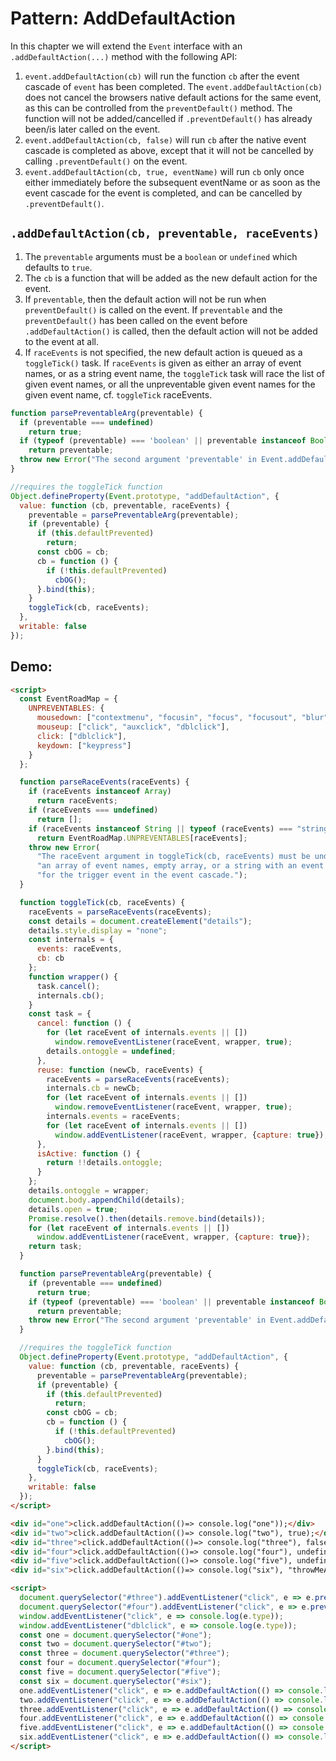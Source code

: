 # Pattern: AddDefaultAction

In this chapter we will extend the `Event` interface with an `.addDefaultAction(...)` method with the following API:

1. `event.addDefaultAction(cb)` will run the function `cb` after the event cascade of `event` has been completed. The `event.addDefaultAction(cb)` does not cancel the browsers native default actions for the same event, as this can be controlled from the `preventDefault()` method. The function will not be added/cancelled if `.preventDefault()` has already been/is later called on the event. 
2. `event.addDefaultAction(cb, false)` will run `cb` after the native event cascade is completed as above, except that it will not be cancelled by calling `.preventDefault()` on the event.
3. `event.addDefaultAction(cb, true, eventName)` will run `cb` only once either immediately before the subsequent eventName or as soon as the event cascade for the event is completed, and can be cancelled by `.preventDefault()`.

## `.addDefaultAction(cb, preventable, raceEvents)` 

1. The `preventable` arguments must be a `boolean` or `undefined` which defaults to `true`.
2. The `cb` is a function that will be added as the new default action for the event.
3. If `preventable`, then the default action will not be run when `preventDefault()` is called on the event. If `preventable` and the `preventDefault()` has been called on the event before `.addDefaultAction()` is called, then the default action will not be added to the event at all.
4. If `raceEvents` is not specified, the new default action is queued as a `toggleTick()` task. If `raceEvents` is given as either an array of event names, or as a string event name, the `toggleTick` task will race the list of given event names, or all the unpreventable given event names for the given event name, cf. `toggleTick` raceEvents.


```javascript
function parsePreventableArg(preventable) {
  if (preventable === undefined)
    return true;
  if (typeof (preventable) === 'boolean' || preventable instanceof Boolean)
    return preventable;
  throw new Error("The second argument 'preventable' in Event.addDefaultAction(cb, preventable, preEvent) is neither undefined nor a boolean.");
}  

//requires the toggleTick function
Object.defineProperty(Event.prototype, "addDefaultAction", {
  value: function (cb, preventable, raceEvents) {
    preventable = parsePreventableArg(preventable);
    if (preventable) {
      if (this.defaultPrevented)
        return;
      const cbOG = cb;
      cb = function () {
        if (!this.defaultPrevented)
          cbOG();
      }.bind(this);
    }
    toggleTick(cb, raceEvents);
  },
  writable: false
});
``` 

## Demo: 

```html
<script>
  const EventRoadMap = {
    UNPREVENTABLES: {
      mousedown: ["contextmenu", "focusin", "focus", "focusout", "blur"],
      mouseup: ["click", "auxclick", "dblclick"],
      click: ["dblclick"],
      keydown: ["keypress"]
    }
  };

  function parseRaceEvents(raceEvents) {
    if (raceEvents instanceof Array)
      return raceEvents;
    if (raceEvents === undefined)
      return [];
    if (raceEvents instanceof String || typeof (raceEvents) === "string")
      return EventRoadMap.UNPREVENTABLES[raceEvents];
    throw new Error(
      "The raceEvent argument in toggleTick(cb, raceEvents) must be undefined, " +
      "an array of event names, empty array, or a string with an event name " +
      "for the trigger event in the event cascade.");
  }

  function toggleTick(cb, raceEvents) {
    raceEvents = parseRaceEvents(raceEvents);
    const details = document.createElement("details");
    details.style.display = "none";
    const internals = {
      events: raceEvents,
      cb: cb
    };
    function wrapper() {
      task.cancel();
      internals.cb();
    }
    const task = {
      cancel: function () {
        for (let raceEvent of internals.events || [])
          window.removeEventListener(raceEvent, wrapper, true);
        details.ontoggle = undefined;
      },
      reuse: function (newCb, raceEvents) {
        raceEvents = parseRaceEvents(raceEvents);
        internals.cb = newCb;
        for (let raceEvent of internals.events || [])
          window.removeEventListener(raceEvent, wrapper, true);
        internals.events = raceEvents;
        for (let raceEvent of internals.events || [])
          window.addEventListener(raceEvent, wrapper, {capture: true});
      },
      isActive: function () {
        return !!details.ontoggle;
      }
    };
    details.ontoggle = wrapper;
    document.body.appendChild(details);
    details.open = true;
    Promise.resolve().then(details.remove.bind(details));
    for (let raceEvent of internals.events || [])
      window.addEventListener(raceEvent, wrapper, {capture: true});
    return task;
  }

  function parsePreventableArg(preventable) {
    if (preventable === undefined)
      return true;
    if (typeof (preventable) === 'boolean' || preventable instanceof Boolean)
      return preventable;
    throw new Error("The second argument 'preventable' in Event.addDefaultAction(cb, preventable, preEvent) is neither undefined nor a boolean.");
  }

  //requires the toggleTick function
  Object.defineProperty(Event.prototype, "addDefaultAction", {
    value: function (cb, preventable, raceEvents) {
      preventable = parsePreventableArg(preventable);
      if (preventable) {
        if (this.defaultPrevented)
          return;
        const cbOG = cb;
        cb = function () {
          if (!this.defaultPrevented)
            cbOG();
        }.bind(this);
      }
      toggleTick(cb, raceEvents);
    },
    writable: false
  });
</script>

<div id="one">click.addDefaultAction(()=> console.log("one"));</div>
<div id="two">click.addDefaultAction(()=> console.log("two"), true);</div>
<div id="three">click.addDefaultAction(()=> console.log("three"), false); + preventDefault called on click</div>
<div id="four">click.addDefaultAction(()=> console.log("four"), undefined); + preventDefault called on click</div>
<div id="five">click.addDefaultAction(()=> console.log("five"), undefined, ["dblclick"]);</div>
<div id="six">click.addDefaultAction(()=> console.log("six"), "throwMeAnError");</div>

<script>
  document.querySelector("#three").addEventListener("click", e => e.preventDefault());
  document.querySelector("#four").addEventListener("click", e => e.preventDefault());
  window.addEventListener("click", e => console.log(e.type));
  window.addEventListener("dblclick", e => console.log(e.type));
  const one = document.querySelector("#one");
  const two = document.querySelector("#two");
  const three = document.querySelector("#three");
  const four = document.querySelector("#four");
  const five = document.querySelector("#five");
  const six = document.querySelector("#six");
  one.addEventListener("click", e => e.addDefaultAction(() => console.log("one")));
  two.addEventListener("click", e => e.addDefaultAction(() => console.log("two"), true));
  three.addEventListener("click", e => e.addDefaultAction(() => console.log("three"), false));
  four.addEventListener("click", e => e.addDefaultAction(() => console.log("four"), undefined));
  five.addEventListener("click", e => e.addDefaultAction(() => console.log("five"), undefined, ["dblclick"]));
  six.addEventListener("click", e => e.addDefaultAction(() => console.log("six"), "throwMeAnError"));
</script>
```